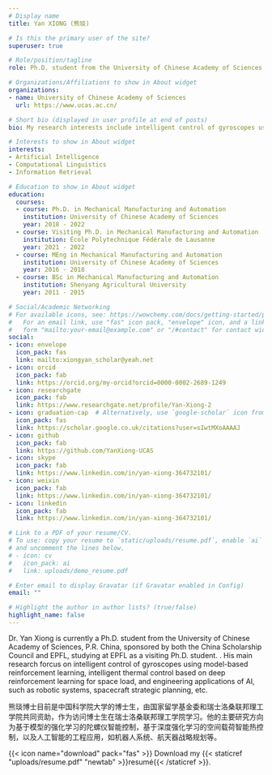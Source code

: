 ```yaml
---
# Display name
title: Yan XIONG (熊琰)

# Is this the primary user of the site?
superuser: true

# Role/position/tagline
role: Ph.D. student from the University of Chinese Academy of Sciences

# Organizations/Affiliations to show in About widget
organizations:
- name: University of Chinese Academy of Sciences
  url: https://www.ucas.ac.cn/

# Short bio (displayed in user profile at end of posts)
bio: My research interests include intelligent control of gyroscopes using model-based reinforcement learning, intelligent thermal control based on deep reinforcement learning for space load, and engineering applications of AI, such as robotic systems, spacecraft strategic planning, etc.

# Interests to show in About widget
interests:
- Artificial Intelligence
- Computational Linguistics
- Information Retrieval

# Education to show in About widget
education:
  courses:
  - course: Ph.D. in Mechanical Manufacturing and Automation
    institution: University of Chinese Academy of Sciences
    year: 2018 - 2022
  - course: Visiting Ph.D. in Mechanical Manufacturing and Automation
    institution: École Polytechnique Fédérale de Lausanne
    year: 2021 - 2022
  - course: MEng in Mechanical Manufacturing and Automation
    institution: University of Chinese Academy of Sciences
    year: 2016 - 2018
  - course: BSc in Mechanical Manufacturing and Automation
    institution: Shenyang Agricultural University
    year: 2011 - 2015

# Social/Academic Networking
# For available icons, see: https://wowchemy.com/docs/getting-started/page-builder/#icons
#   For an email link, use "fas" icon pack, "envelope" icon, and a link in the
#   form "mailto:your-email@example.com" or "/#contact" for contact widget.
social:
- icon: envelope
  icon_pack: fas
  link: mailto:xiongyan_scholar@yeah.net
- icon: orcid
  icon_pack: fab
  link: https://orcid.org/my-orcid?orcid=0000-0002-2689-1249
- icon: researchgate
  icon_pack: fab
  link: https://www.researchgate.net/profile/Yan-Xiong-2
- icon: graduation-cap  # Alternatively, use `google-scholar` icon from `ai` icon pack
  icon_pack: fas
  link: https://scholar.google.co.uk/citations?user=sIwtMXoAAAAJ
- icon: github
  icon_pack: fab
  link: https://github.com/YanXiong-UCAS
- icon: skype
  icon_pack: fab
  link: https://www.linkedin.com/in/yan-xiong-364732101/
- icon: weixin
  icon_pack: fab
  link: https://www.linkedin.com/in/yan-xiong-364732101/
- icon: linkedin
  icon_pack: fab
  link: https://www.linkedin.com/in/yan-xiong-364732101/

# Link to a PDF of your resume/CV.
# To use: copy your resume to `static/uploads/resume.pdf`, enable `ai` icons in `params.toml`, 
# and uncomment the lines below.
# - icon: cv
#   icon_pack: ai
#   link: uploads/demo_resume.pdf

# Enter email to display Gravatar (if Gravatar enabled in Config)
email: ""

# Highlight the author in author lists? (true/false)
highlight_name: false
---
```


Dr. Yan Xiong is currently a Ph.D. student from the University of Chinese Academy of Sciences, P.R. China, sponsored by both the China Scholarship Council and EPFL, studying at EPFL as a visiting Ph.D. student. . His main research forcus on intelligent control of gyroscopes using model-based reinforcement learning, intelligent thermal control based on deep reinforcement learning for space load, and engineering applications of AI, such as robotic systems, spacecraft strategic planning, etc.

熊琰博士目前是中国科学院大学的博士生，由国家留学基金委和瑞士洛桑联邦理工学院共同资助，作为访问博士生在瑞士洛桑联邦理工学院学习。他的主要研究方向为基于模型的强化学习的陀螺仪智能控制，基于深度强化学习的空间载荷智能热控制，以及人工智能的工程应用，如机器人系统、航天器战略规划等。

{{< icon name="download" pack="fas" >}} Download my {{< staticref "uploads/resume.pdf" "newtab" >}}resumé{{< /staticref >}}.
